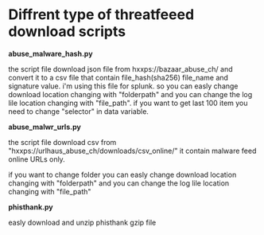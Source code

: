 # Diffrent type of threatfeeed download scripts

<p><b>abuse_malware_hash.py</b></p>
<p></p>
<p>the script file download  json file from hxxps://bazaar_abuse_ch/  and convert it to a csv file that contain file_hash(sha256) file_name and signature value.  i'm using this file for splunk. so  you can easly change  download location  changing with "folderpath" and you can change the log lile location changing with "file_path". if you want to get last 100 item you need to change "selector" in data variable.</p>


<p><b>abuse_malwr_urls.py</b></p>

<p>the script file download csv from "hxxps://urlhaus_abuse_ch/downloads/csv_online/"  it contain malware feed online URLs only. </p>
<p>if you want to change folder you can easly change  download location  changing with "folderpath" and you can change the log lile location changing with "file_path" <p>
  
  
<p><b>phisthank.py</b></p>

easly download and unzip phisthank gzip file 

